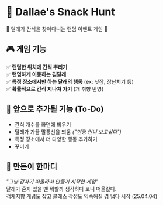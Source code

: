 # 🐶 Dallae's Snack Hunt  
🍖 달래가 간식을 찾아다니는 랜덤 이벤트 게임 🍖  



## 🎮 게임 기능  
✅ **랜덤한 위치에 간식 뿌리기**  
✅ **랜덤하게 이동하는 김달래**  
✅ **특정 장소에서만 하는 달래의 행동** (ex: 낮잠, 장난치기 등)  
✅ **확률적으로 간식 지나쳐 가기** (개 취향 반영)    



## 🚀 앞으로 추가될 기능 (To-Do)  
- 간식 개수를 화면에 띄우기  
- 달래가 가끔 말풍선을 띄움 *("현정 언니 보고싶다")*  
- 특정 장소에서 더 다양한 행동 추가하기  
- 꾸미기  



## 🤔 만든이 한마디  
*"그냥 갑자기 떠올라서 만들기 시작한 게임"*  
달래가 혼자 있을 땐 뭐할까 생각하다 보니 떠올랐다.  
객체지향 개념도 잡고 클래스 작성도 익숙해질 겸 냅다 시작 (25.04.04)  
